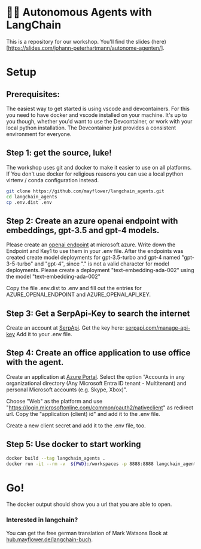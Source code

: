 # 🦜🔗 Autonomous Agents with LangChain
This is a repository for our workshop. You'll find the slides (here)[https://slides.com/johann-peterhartmann/autonome-agenten/].


# Setup

## Prerequisites:

The easiest way to get started is using vscode and devcontainers. For this you need to have docker and vscode installed on your machine. It's up to you though, whether you'd want to use the Devcontainer, or work with your local python installation. The Devcontainer just provides a consistent environment for everyone.

## Step 1: get the source, luke!

The workshop uses git and docker to make it easier to use on all platforms.
If You don't use docker for religious reasons you can use a local python virtenv / conda configuration instead.

```bash
git clone https://github.com/mayflower/langchain_agents.git
cd langchain_agents
cp .env.dist .env
```
## Step 2: Create an azure openai endpoint with embeddings, gpt-3.5 and gpt-4 models.

Please create an [openai endpoint](https://portal.azure.com/#create/Microsoft.CognitiveServicesOpenAI) at microsoft azure.
Write down the Endpoint and Key1 to use them in your .env file.
After the endpoints was created create model deployments for gpt-3.5-turbo and gpt-4 named "gpt-3-5-turbo" and "gpt-4", since "." is not a valid character for model deployments.
Please create a deployment "text-embedding-ada-002" using the model "text-embedding-ada-002"

Copy the file .env.dist to .env and fill out the entries for AZURE_OPENAI_ENDPOINT and AZURE_OPENAI_API_KEY.


## Step 3: Get a SerpApi-Key to search the internet

Create an account at [SerpApi](https://serpapi.com/).
Get the key here: [serpapi.com/manage-api-key](https://serpapi.com/manage-api-key)
Add it to your .env file.

## Step 4: Create an office application to use office with the agent.

Create an application at [Azure Portal](https://portal.azure.com/#view/Microsoft_AAD_RegisteredApps/CreateApplicationBlade/quickStartType~/null/isMSAApp~/false).
Select the option "Accounts in any organizational directory (Any Microsoft Entra ID tenant - Multitenant) and personal Microsoft accounts (e.g. Skype, Xbox)".

Choose "Web" as the platform and use "https://login.microsoftonline.com/common/oauth2/nativeclient" as redirect url.
Copy the "application (client) id" and add it to the .env file.

Create a new client secret and add it to the .env file, too.
## Step 5: Use docker to start working
```bash
docker build --tag langchain_agents .
docker run -it --rm -v  ${PWD}:/workspaces -p 8888:8888 langchain_agents
```
# Go!

The docker output should show you a url that you are able to open.

### Interested in langchain?

You can get the free german translation of Mark Watsons Book at [hub.mayflower.de/langchain-buch](http://hub.mayflower.de/langchain-buch).
